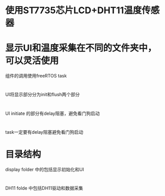 # 使用ST7735芯片LCD+DHT11温度传感器

# 显示UI和温度采集在不同的文件夹中，可以灵活使用

组件的调用使用freeRTOS task
#
UI将显示部分分为init和flush两个部分
#
UI initiate 的部分有delay阻塞，避免看门狗启动
#
task一定要有delay阻塞避免看门狗启动

# 目录结构

display folder 中的包括显示初始化和UI
#
DH11 folde 中包括DH11驱动和数据采集